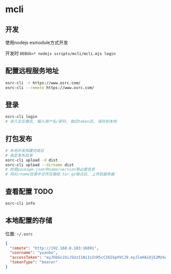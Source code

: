 # mcli

## 开发

使用nodejs esmodule方式开发

开发时 
`DEBUG=* nodejs scripts/mcli/mcli.mjs login`

## 配置远程服务地址

```bash
osrc-cli -r https://www.osrc.com/
osrc-cli --remote https://www.osrc.com/
```

## 登录

```bash
osrc-cli login
# 进入交互模式, 输入用户名/密码, 取回token后, 保存到本地
``` 

## 打包发布

```bash
# 本地开发构建完成后
# 指定发布目录
osrc-cli upload -d dist
osrc-cli upload --dirname dist
# 检索package.json中name/version等必要信息
# 将dirname目录中文件压缩成.tar.gz格式后, 上传到服务器
```

## 查看配置 TODO
```bash
osrc-cli info
```

## 本地配置的存储

位置: `~/.osrc`

```json
{
  "remote": "http://192.168.8.103:16891",
  "username": "yuanbo",
  "accessToken": "eyJhbGciOiJSUzI1NiIsInR5cCI6IkpXVCJ9.eyJleHAiOjE2MzkwNzU3NjEsInVzZXJfbmFtZSI6Inl1YW5ibyIsImF1dGhvcml0aWVzIjpbInVzZXIiXSwianRpIjoiNVZNNVNSRzNoanRaX19YUVlFMzllQ3RRREowIiwiY2xpZW50X2lkIjoibWFwbGVjbG91ZHkiLCJzY29wZSI6WyJyZWFkIiwid3JpdGUiXX0.jMJI8wyZhr-OEBvFdtyHPTW9bxJZjxFehSpEvqmn_Zi3kyIkvoFcwtToFz7w6M9q4ECFBuGXuo8YlLehILmfcQXM-cOP4tzpo9as8_1Jot4JD5FXQqbd3pRTEcxUKhK4QgJ7p8JKsEbjaHQDzN_9RkxjkLEW-yDpYks0DCk80Rdlo__UvQkgLaXMFAruULsxvYxTn7YvkLDG_xs4MLDv0sO9Y73Hotl1z_qjUm-yOjOus4CkjGh9XYYyL9ZTeuQ1YQFeWY-BYjT_tSjCR85SiRZZsf5Ozc9FiJCo2yX9b7JjaTlrRa_AHIOmZnXRVLUoSWvKew5hzL0M2n5aqipzsQ",
  "tokenType": "bearer"
}
```
